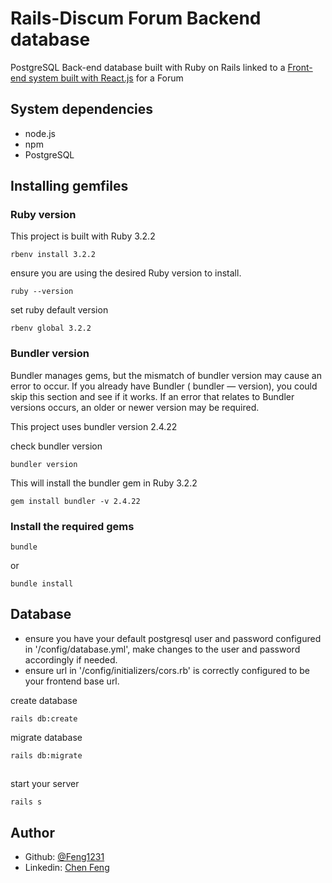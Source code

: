 # Rails-Discum Forum Backend database

PostgreSQL Back-end database built with Ruby on Rails linked to a [Front-end system built with React.js](https://github.com/Feng1231/CVWO-frontend) for a Forum

## System dependencies
- node.js
- npm
- PostgreSQL

## Installing gemfiles
### Ruby version
This project is built with Ruby 3.2.2
```
rbenv install 3.2.2
```

ensure you are using the desired Ruby version to install.
```
ruby --version
```

set ruby default version
```
rbenv global 3.2.2
```

### Bundler version
Bundler manages gems, but the mismatch of bundler version may cause an error to occur. If you already have Bundler ( bundler — version), you could skip this section and see if it works. If an error that relates to Bundler versions occurs, an older or newer version may be required.

This project uses bundler version 2.4.22

check bundler version
```
bundler version
```

This will install the bundler gem in Ruby 3.2.2
```
gem install bundler -v 2.4.22
```


### Install the required gems

```
bundle
```
or
```
bundle install
```

## Database 
* ensure you have your default postgresql user and password configured in '/config/database.yml', make changes to the user and password accordingly if needed.
* ensure url in '/config/initializers/cors.rb' is correctly configured to be your frontend base url.

create database
```
rails db:create
```

migrate database
```
rails db:migrate
```

##
start your server
```
rails s
```

## Author

- Github: [@Feng1231](https://github.com/Feng1231)
- Linkedin: [Chen Feng](https://www.linkedin.com/in/feng-chen-356221289/)
